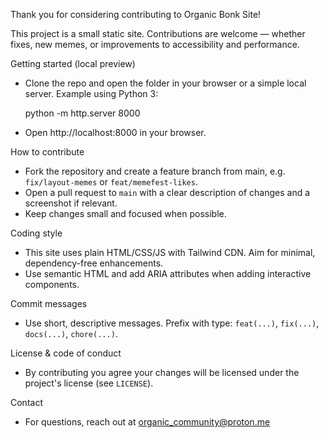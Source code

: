 Thank you for considering contributing to Organic Bonk Site!

This project is a small static site. Contributions are welcome — whether fixes, new memes, or improvements to accessibility and performance.

Getting started (local preview)

- Clone the repo and open the folder in your browser or a simple local server. Example using Python 3:

  python -m http.server 8000

- Open http://localhost:8000 in your browser.

How to contribute

- Fork the repository and create a feature branch from main, e.g. `fix/layout-memes` or `feat/memefest-likes`.
- Open a pull request to `main` with a clear description of changes and a screenshot if relevant.
- Keep changes small and focused when possible.

Coding style

- This site uses plain HTML/CSS/JS with Tailwind CDN. Aim for minimal, dependency-free enhancements.
- Use semantic HTML and add ARIA attributes when adding interactive components.

Commit messages

- Use short, descriptive messages. Prefix with type: `feat(...)`, `fix(...)`, `docs(...)`, `chore(...)`.

License & code of conduct

- By contributing you agree your changes will be licensed under the project's license (see `LICENSE`).

Contact

- For questions, reach out at organic_community@proton.me
